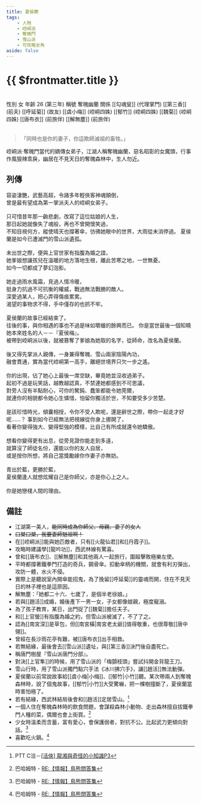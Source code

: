 ```yaml
---
title: 夏侯蘭
tags:
    - 人物
    - 崆峒派
    - 奪魄門
    - 雪山派
    - 可攻略女角
aside: false
---
```


# {{ $frontmatter.title }}

<ChTabs position="bottom">
	<ChTab title="初識">
		<ChMeet 
			src='/images/characters/girl_5/normal.png' 
			nameTitle='奪魂幽蘭'
			nameMain='夏侯蘭'
			desc='崆峒派‧奪魄門當代的嫡傳女弟子，江湖人稱奪魄幽蘭，惡名昭彰的女魔頭，行事作風狠辣乖戾，幽居在不見天日的奪魄森林中，生人勿近。'
			:animation=true
		/>
	</ChTab>
</ChTabs>
<br>

<InfoList>
	<Info title='角色資料' :open=true>
		<table>
			<ChTr>
				<ChTd isTitle=true>
					性別
				</ChTd>
				<ChTd>
					女
				</ChTd>
			</ChTr>
			<ChTr>
				<ChTd isTitle=true>
					年齡
				</ChTd>
				<ChTd>
					26 (第三年)
				</ChTd>
			</ChTr>
			<ChTr>
				<ChTd isTitle=true>
					稱號
				</ChTd>
				<ChTd>
					奪魄幽蘭
				</ChTd>
			</ChTr>
			<ChTr>
				<ChTd isTitle=true position='center'>
					關係
				</ChTd>
			</ChTr>
			<ChTr>
				<ChTd position='center'>
					[[勾魂叟]] (代理掌門)
				</ChTd>
			</ChTr>
			<ChTr>
				<ChTd position='center'>
					[[第三香]] (前夫)
				</ChTd>
			</ChTr>
			<ChTr>
				<ChTd position='center'>
					[[呼延菊]] (故友)
				</ChTd>
			</ChTr>
			<ChTr>
				<ChTd position='center'>
					[[虞小梅]] (崆峒四姝)
				</ChTd>
			</ChTr>
			<ChTr>
				<ChTd position='center'>
					[[郁竹]] (崆峒四姝)
				</ChTd>
			</ChTr>
			<ChTr>
				<ChTd position='center'>
					[[魏菊]] (崆峒四姝)
				</ChTd>
			</ChTr>
			<ChTr>
				<ChTd position='center'>
					[[唐布衣]] (前旅伴)
				</ChTd>
			</ChTr>
			<ChTr>
				<ChTd position='center'>
					[[解無塵]] (前旅伴)
				</ChTd>
			</ChTr>
		</table>
	</Info>
</InfoList>

> 「同時也是你的妻子，你這欺師滅祖的畜牲。」

崆峒派‧奪魄門當代的嫡傳女弟子，江湖人稱奪魄幽蘭，惡名昭彰的女魔頭，行事作風狠辣乖戾，幽居在不見天日的奪魄森林中，生人勿近。

<div style="clear:both;"></div>

## 列傳

<Tabs>
  <Tab title="列傳一">
	容姿淒艷，武藝高超，令諸多年輕俠客神魂顛倒，<br>
	曾是最有望成為第一掌派夫人的崆峒女弟子。<br><br>
	只可惜昔年那一齣悲劇，改寫了這位姑娘的人生，<br>
	那日起她就像失了魂般，再也不曾開懷笑過，<br>
	不知目視何方，縱使晴天也撐著傘，彷彿她眼中的世界，大雨從未消停過。
  </Tab>
  <Tab title="列傳二">
	夏侯蘭是如今已遭滅門的雪山派遺孤。<br><br>
	未出世之際，便與上官世家有指腹為婚之誼，<br>
	她爹娘想讓孩兒在溫暖的地方落地生根，離此苦寒之地，一世無憂。<br>
	如今一切都成了夢幻泡影。<br><br>
	她走過雨水風霜，見過人情冷暖，<br>
	挺身力抗過不可抗衡的權威，戰過無法戰勝的敵人。<br>
	深愛過某人，把心弄得傷痕累累。<br>
	渴望的事物求不得，手中僅存的也抓不牢。<br><br>
	夏侯蘭的故事已經結束了。<br>
	往後的事，與你相遇的事也不過是味如嚼蠟的餘興而已。
  </Tab>
  <Tab title="列傳三">
	你是當世最後一個知曉她本來姓名的人－－『夏侯梅』。<br>
	被帶到崆峒派以後，就被篡奪了爹娘為她取的名字，從師命，改名為夏侯蘭。<br><br>
	後又得先掌派人親傳，一身兼得奪魄、雪山兩家陰陽內功，<br>
	融會貫通，實為當代崆峒第一高手，離絕世境界只欠一步之遙。<br><br>
	你的出現，佔了她心上最後一席空缺，畢竟她並沒收過弟子。<br>
	起初不過是玩笑話，越教越認真，不禁連她都感到不可思議，<br>
	對旁人沒有半點耐心，可你的駑鈍、蠢笨都能令她莞爾，<br>
	就連你的相貌都令她心生憐惜，怕留你獨活於世，不知要受多少苦楚。<br><br>
	是該珍惜時光，傾囊相授，令你不受人欺呢，還是辭世之際，帶你一起走才好呢……？
  </Tab>
  <Tab title="列傳四">
	事到如今已經無法把視線從你身上挪開了，<br>
	看著你變得強大、變得堅強的模樣，比自己有所成就還令她驕傲。<br><br>
	想看你變得更有出息，從旁見證你能走到多遠，<br>
	就算沒了師徒名份，還能以你的友人自居，<br>
	或是按你所想，將自己當獎勵嫁你作妻子亦無妨。<br><br>
	青出於藍，更勝於藍，<br>
	夏侯蘭逢人就想炫耀自己是你師父，亦是你心上之人。<br><br>
	你是她戀棧人間的理由。
  </Tab>
</Tabs>

## 備註

- 江湖第一美人，~~能同時成為你師父、母親、妻子的女人~~
- ~~口桀口桀，我要妻師魅祖啊！~~
- 在[[崆峒派]]能與她匹敵者，只有[[火龍仙君]]和[[丹霞子]]。
- 攻略時建議學[[龍吟功]]，西武林線有驚喜。
- 曾和[[唐布衣]]、[[解無塵]]和其他兩人一起旅行，圍毆擊敗極樂左使。
- 平時都撐著鐵拳門打造的奇兵，鋼骨傘。扣動傘柄的機關，就會有利刃彈出，攻防一體，水火不侵。
- 實際上是聽說室內開傘能招鬼，為了挽留[[呼延菊]]的靈魂而開，住在不見天日的林子裡也是這原因。
- 解無塵：「她都二十六、七歲了，是個半老徐娘。」
- 若與[[趙活]]成婚，婚後產下一男一女，子女都像娘親，極度寵溺。
- 為了孩子教育，某日，出門捉了[[魏菊]]擔任夫子。
- 和[[上官螢]]有指腹為婚之約，但雪山派被滅了，不了了之。
- 認為[[南宮深]]是草包，但[[南宮橫|南宮老太爺]]值得敬重，也很尊敬[[唐中翎]]。
- 曾經在長沙雨花亭有難，被[[唐布衣]]出手相救。
- 若無結緣，最後會去[[雪山派]]遺址，與[[第三香]]決鬥後自盡死亡。
- 稱唐門樹屋『雪山派唐門分部』。
- 對決[[上官隼]]的時候，用了雪山派的「梅顫枝頭」嘗試抖開金背龍王刀。
- 雪山行時，用了雪山派獨門點穴手法《冰川拂穴手》，讓[[趙活]]無法動彈。
- 夏侯蘭以前常說故事給[[虞小梅|小梅]]、[[郁竹|小竹]]聽。某次帶兩人到奪魄森林時，說了個鬼故事，[[郁竹|小竹]]大受驚嚇，把一棵樹撞斷了，夏侯蘭當時害怕極了。
- 若有結緣，西武林結局後會和[[趙活]]定居雪山。[^1]
- 一個人住在奪魄森林時的飲食問題，會謀殺森林小動物、走出森林擅自拔鐵拳門人種的菜，偶爾也會上街買。[^2]
- 少女時溫柔而含蓄，富有愛心，會保護弱者，對抗不公。比起武力更傾向對話。[^2]
- 喜歡吃火鍋。[^2]

[^1]: PTT C洽－[\[活俠\] 龍湘與奇怪的小知識P3](https://www.ptt.cc/bbs/C_Chat/M.1729093866.A.C8A.html)
[^2]: 巴哈姆特 - [RE:【情報】鳥熊問答集](https://forum.gamer.com.tw/Co.php?bsn=73317&sn=12029)
